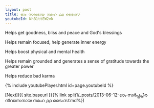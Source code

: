 ```yaml
---
layout: post
title: ഓം സര്വദായ നമഹ ൧൧ ടൈംസ്
youtubeId: NhB1ttEW2vk
---
```

 
 
Helps get goodness, bliss and peace and God's blessings
 
Helps remain focused, help generate inner energy 
 
Helps boost physical and mental health 
 
Helps remain grounded and generates a sense of gratitude towards the greater power 
 
Helps reduce bad karma
 
 
 
 


{% include youtubePlayer.html id=page.youtubeId %}
 
[Next]({{ site.baseurl }}{% link  split1/_posts/2013-06-12-ഓം സർപ്പച്ചീര നിവാസനായ നമഹ ൧൧ ടൈംസ്.md%})
 
